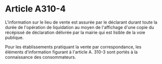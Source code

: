 # Article A310-4

L'information sur le lieu de vente est assurée par le déclarant durant toute la durée de l'opération de liquidation au moyen de l'affichage d'une copie du récépissé de déclaration délivrée par la mairie qui est lisible de la voie publique.

Pour les établissements pratiquant la vente par correspondance, les éléments d'information figurant à l'article A. 310-3 sont portés à la connaissance des consommateurs.
